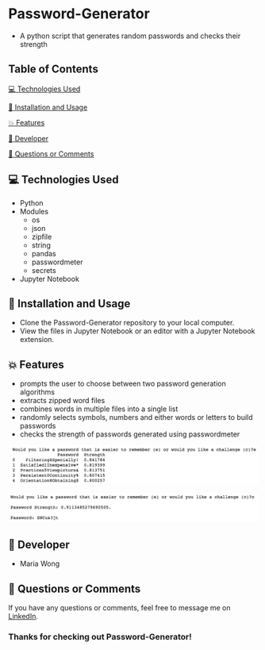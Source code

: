 # Password-Generator

* A python script that generates random passwords and checks their strength


## Table of Contents

[:computer:  Technologies Used](#technologies-used)

[:dvd:  Installation and Usage](#installation)

[:boom:  Features](#features)

[:bust_in_silhouette:  Developer](#developer)

[:email:  Questions or Comments](#questions-or-comments)


## <a name="technologies-used"></a> :computer: Technologies Used

* Python
* Modules
    * os
    * json
    * zipfile
    * string
    * pandas
    * passwordmeter
    * secrets
* Jupyter Notebook

## <a name="installation"></a> :dvd: Installation and Usage

* Clone the Password-Generator repository to your local computer.
* View the files in Jupyter Notebook or an editor with a Jupyter Notebook extension.


## <a name="features"></a> :boom: Features

* prompts the user to choose between two password generation algorithms
* extracts zipped word files
* combines words in multiple files into a single list
* randomly selects symbols, numbers and either words or letters to build passwords
* checks the strength of passwords generated using passwordmeter


![screenshot of app](/images/easier.png)


![screenshot of app](/images/challenge.png)


## <a name="developer"></a> :bust_in_silhouette: Developer

* Maria Wong


## <a name="questions-or-comments"></a> :email: Questions or Comments

If you have any questions or comments, feel free to message me on [LinkedIn](https://www.linkedin.com/in/maria-wong/).

 ### Thanks for checking out Password-Generator!
